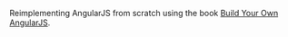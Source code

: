 Reimplementing AngularJS from scratch using the book [Build Your Own AngularJS](http://teropa.info/build-your-own-angular).
